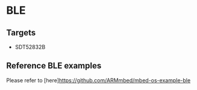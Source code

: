 # BLE #

Targets
-------------------------------

* SDT52832B


Reference BLE examples
-------------------------------

Please refer to [here]https://github.com/ARMmbed/mbed-os-example-ble
